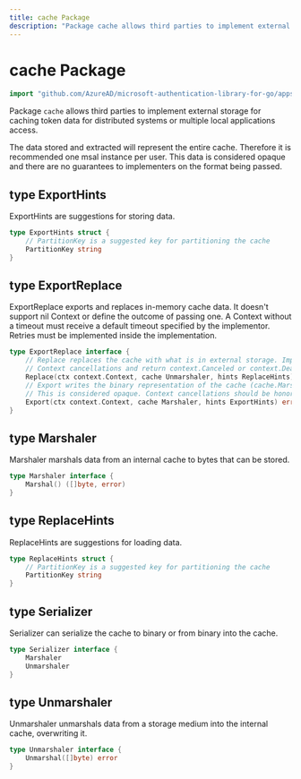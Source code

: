 ```yaml
---
title: cache Package
description: "Package cache allows third parties to implement external storage for caching token data for distributed systems or multiple local applications access."
---
```


<!-- Code generated by gomarkdoc. DO NOT EDIT -->

# cache Package

```go
import "github.com/AzureAD/microsoft-authentication-library-for-go/apps/cache"
```

Package `cache` allows third parties to implement external storage for caching token data for distributed systems or multiple local applications access.

The data stored and extracted will represent the entire cache. Therefore it is recommended one msal instance per user. This data is considered opaque and there are no guarantees to implementers on the format being passed.

## type ExportHints

ExportHints are suggestions for storing data.

```go
type ExportHints struct {
    // PartitionKey is a suggested key for partitioning the cache
    PartitionKey string
}
```

## type ExportReplace

ExportReplace exports and replaces in\-memory cache data. It doesn't support nil Context or define the outcome of passing one. A Context without a timeout must receive a default timeout specified by the implementor. Retries must be implemented inside the implementation.

```go
type ExportReplace interface {
    // Replace replaces the cache with what is in external storage. Implementors should honor
    // Context cancellations and return context.Canceled or context.DeadlineExceeded in those cases.
    Replace(ctx context.Context, cache Unmarshaler, hints ReplaceHints) error
    // Export writes the binary representation of the cache (cache.Marshal()) to external storage.
    // This is considered opaque. Context cancellations should be honored as in Replace.
    Export(ctx context.Context, cache Marshaler, hints ExportHints) error
}
```

## type Marshaler

Marshaler marshals data from an internal cache to bytes that can be stored.

```go
type Marshaler interface {
    Marshal() ([]byte, error)
}
```

## type ReplaceHints

ReplaceHints are suggestions for loading data.

```go
type ReplaceHints struct {
    // PartitionKey is a suggested key for partitioning the cache
    PartitionKey string
}
```

## type Serializer

Serializer can serialize the cache to binary or from binary into the cache.

```go
type Serializer interface {
    Marshaler
    Unmarshaler
}
```

## type Unmarshaler

Unmarshaler unmarshals data from a storage medium into the internal cache, overwriting it.

```go
type Unmarshaler interface {
    Unmarshal([]byte) error
}
```
